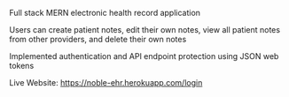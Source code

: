 Full stack MERN electronic health record application

Users can create patient notes, edit their own notes, view all patient notes from other providers, and delete their own notes

Implemented authentication and API endpoint protection using JSON web tokens

Live Website:
https://noble-ehr.herokuapp.com/login
